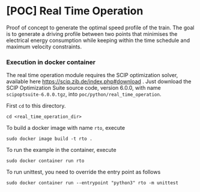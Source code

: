# [POC] Real Time Operation

Proof of concept to generate the optimal speed profile of the train. The goal is to generate a driving profile between two points that minimises the electrical energy consumption while keeping within the time schedule and maximum velocity constraints.

### Execution in docker container

The real time operation module requires the SCIP optimization solver, available here https://scip.zib.de/index.php#download . Just download the SCIP Optimization Suite source code, version 6.0.0, with name `scipoptsuite-6.0.0.tgz`, into 
`poc/python/real_time_operation`.

First `cd` to this directory.

    cd <real_time_operation_dir>

To build a docker image with name `rto`, execute

    sudo docker image build -t rto .

To run the example in the container, execute

    sudo docker container run rto

To run unittest, you need to override the entry point as follows

    sudo docker container run --entrypoint "python3" rto -m unittest
